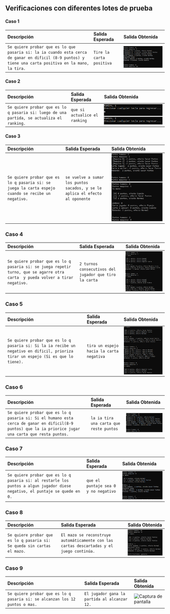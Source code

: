 ## Verificaciones con diferentes lotes de prueba

#### Caso 1

| Descripción                                                                                                                                           | Salida Esperada          | Salida Obtenida                                          |
| :---------------------------------------------------------------------------------------------------------------------------------------------------- | :----------------------- | :------------------------------------------------------- |
| `Se quiere probar que es lo que pasaria si: la ia cuando esta cerca de ganar en dificil (8-9 puntos) y tiene una carta positiva en la mano, la tira.` | `Tire la carta positiva` | ![Captura de pantalla](imagenes_lotes_prueba/caso_1.png) |

#### Caso 2

| Descripción                                                                               | Salida Esperada                | Salida Obtenida                                                                                                                     |
| :---------------------------------------------------------------------------------------- | :----------------------------- | :---------------------------------------------------------------------------------------------------------------------------------- |
| `Se quiere probar que es lo q pasaria si: luego de una partida, se actualiza el ranking.` | `que si actualice el ranking ` | ![Captura de pantalla](imagenes_lotes_prueba/caso_2_primero.PNG) ![Captura de pantalla 2](imagenes_lotes_prueba/caso_2_segundo.PNG) |

#### Caso 3

| Descripción                                                                                       | Salida Esperada                                                              | Salida Obtenida                                                                                                                     |
| :------------------------------------------------------------------------------------------------ | :--------------------------------------------------------------------------- | :---------------------------------------------------------------------------------------------------------------------------------- |
| `Se quiere probar que es lo q pasaria si: se juega la carta espejo cuando se recibe un negativo.` | `se vuelve a sumar los puntos sacados, y se le aplica el efecto al oponente` | ![Captura de pantalla](imagenes_lotes_prueba/caso_3_primero.png) ![Captura de pantalla 2](imagenes_lotes_prueba/caso_3_segundo.png) |

### Caso 4

| Descripción                                                                                                                   | Salida Esperada                                       | Salida Obtenida                                          |
| :---------------------------------------------------------------------------------------------------------------------------- | :---------------------------------------------------- | :------------------------------------------------------- |
| `Se quiere probar que es lo q pasaria si: se juega repetir turno, que se agarre otra carta  y pueda volver a tirar negativo.` | `2 turnos consecutivos del jugador que tiro la carta` | ![Captura de pantalla](imagenes_lotes_prueba/caso_4.png) |

### Caso 5

| Descripción                                                                                                                       | Salida Esperada                          | Salida Obtenida                                          |
| :-------------------------------------------------------------------------------------------------------------------------------- | :--------------------------------------- | :------------------------------------------------------- |
| `Se quiere probar que es lo q pasaria si: Si la ia recibe un negativo en dificil, prioriza tirar un espejo (Si es que lo tiene).` | `tira un espejo hacia la carta negativa` | ![Captura de pantalla](imagenes_lotes_prueba/caso_5.png) |

### Caso 6

| Descripción                                                                                                                                             | Salida Esperada                         | Salida Obtenida                                          |
| :------------------------------------------------------------------------------------------------------------------------------------------------------ | :-------------------------------------- | :------------------------------------------------------- |
| `Se quiere probar que es lo q pasaria si: Si el humano esta cerca de ganar en dificil(8-9 puntos) que la ia priorice jugar una carta que resta puntos.` | `la ia tira una carta que reste puntos` | ![Captura de pantalla](imagenes_lotes_prueba/caso_6.png) |

### Caso 7

| Descripción                                                                                                                 | Salida Esperada                      | Salida Obtenida                                          |
| :-------------------------------------------------------------------------------------------------------------------------- | :----------------------------------- | :------------------------------------------------------- |
| `Se quiere probar que es lo q pasaria si: al restarle los puntos a algun jugador diese negativo, el puntaje se quede en 0.` | `que el puntaje sea 0 y no negativo` | ![Captura de pantalla](imagenes_lotes_prueba/caso_7.png) |

### Caso 8

| Descripción                                                             | Salida Esperada                                                                          | Salida Obtenida                                          |
| :---------------------------------------------------------------------- | :--------------------------------------------------------------------------------------- | :------------------------------------------------------- |
| `Se quiere probar que es lo q pasaria si: Se queda sin cartas el mazo.` | `El mazo se reconstruye automáticamente con las cartas descartadas y el juego continúa.` | ![Captura de pantalla](imagenes_lotes_prueba/caso_8.png) |

### Caso 9

| Descripción                                                                 | Salida Esperada                              | Salida Obtenida                                          |
| :-------------------------------------------------------------------------- | :------------------------------------------- | :------------------------------------------------------- |
| `Se quiere probar que es lo q pasaria si: se alcanzan los 12 puntos o mas.` | `El jugador gana la partida al alcanzar 12.` | ![Captura de pantalla](imagenes_lotes_prueba/caso_9.png) |
